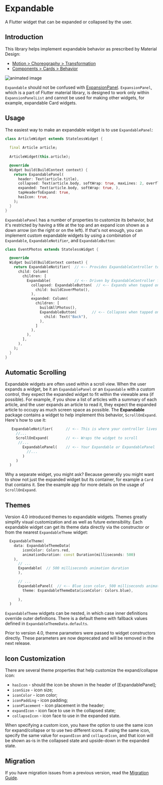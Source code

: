 # Expandable

A Flutter widget that can be expanded or collapsed by the user.

## Introduction

This library helps implement expandable behavior as prescribed by Material Design:

* [Motion > Choreography > Transformation](https://material.io/design/motion/choreography.html#transformation)
* [Components > Cards > Behavior](https://material.io/design/components/cards.html#behavior)

![animated image](https://github.com/aryzhov/flutter-expandable/blob/master/doc/expandable_demo_small.gif?raw=true)     

`Expandable` should not be confused with 
[ExpansionPanel](https://docs.flutter.io/flutter/material/ExpansionPanel-class.html). 
`ExpansionPanel`, which is a part of
Flutter material library, is designed to work only within `ExpansionPanelList` and cannot be used
for making other widgets, for example, expandable Card widgets.


## Usage

The easiest way to make an expandable widget is to use `ExpandablePanel`:

```dart
class ArticleWidget extends StatelessWidget {
  
  final Article article;
  
  ArticleWidget(this.article);

  @override
  Widget build(BuildContext context) {
    return ExpandablePanel(
      header: Text(article.title),
      collapsed: Text(article.body, softWrap: true, maxLines: 2, overflow: TextOverflow.ellipsis,),
      expanded: Text(article.body, softWrap: true, ),
      tapHeaderToExpand: true,
      hasIcon: true,
    );
  }
}
```
`ExpandablePanel` has a number of properties to customize its behavior, but it's restricted by 
having a title at the top and an expand icon shown as a down arrow (on the right or on the left). 
If that's not enough, you can implement custom expandable widgets by using a combination of `Expandable`,
`ExpandableNotifier`, and `ExpandableButton`: 

```dart
class EventPhotos extends StatelessWidget {

  @override
  Widget build(BuildContext context) {
    return ExpandableNotifier(  // <-- Provides ExpandableController to its children
      child: Column(
        children: [
          Expandable(           // <-- Driven by ExpandableController from ExpandableNotifier
            collapsed: ExpandableButton(  // <-- Expands when tapped on the cover photo
              child: buildCoverPhoto(),
            ),
            expanded: Column(  
              children: [
                buildAllPhotos(),
                ExpandableButton(       // <-- Collapses when tapped on
                  child: Text("Back"),
                ),
              ]
            ),
          ),
        ],
      ),
    );
  }
}
```

## Automatic Scrolling

Expandable widgets are often used within a scroll view. When the user expands a widget, be it
an `ExpandablePanel` or an `Expandable` with a custom control, they expect the expanded
widget to fit within the viewable area (if possible). For example, if you show a list of 
articles with a summary of each article, and the user expands an article to read it, they
expect the expanded article to occupy as much screen space as possible. The **Expandable** 
package contains a widget to help implement this behavior, `ScrollOnExpand`. 
Here's how to use it:

```dart
   ExpandableNotifier(      // <-- This is where your controller lives
     //...
     ScrollOnExpand(        // <-- Wraps the widget to scroll
      //...
        ExpandablePanel(    // <-- Your Expandable or ExpandablePanel
          //...
        )
     )
  )
```

Why a separate widget, you might ask? Because generally you might want to show not just 
the expanded widget but its container, for example a `Card` that contains it.
See the example app for more details on the usage of `ScrollOnExpand`.

## Themes

Version 4.0 introduced themes to expandable widgets. Themes greatly simplify visual customization 
and as well as future extensibility. Each expandable widget can get its theme data directly via 
the constructor or from the nearest `ExpandableTheme` widget:

```dart
  ExpandableTheme(
    data: ExpandableThemeData(
        iconColor: Colors.red, 
        animationDuration: const Duration(milliseconds: 500)
    ),
      // ...
      Expandable(  // 500 milliseconds animation duration
      ),

      // ...
      ExpandablePanel(  // <-- Blue icon color, 500 milliseconds animation duration
        theme: ExpandableThemeData(iconColor: Colors.blue),
  
      ),
  )
```
`ExpandableTheme` widgets can be nested, in which case inner definitions override outer definitions.
There is a default theme with fallback values defined in `ExpandableThemeData.defaults`.

Prior to version 4.0, theme parameters were passed to widget constructors directly. These parameters
are now deprecated and will be removed in the next release. 

## Icon Customization

There are several theme properties that help customize the expand/collapse icon:
*  `hasIcon` - should the icon be shown in the header of [ExpandablePanel];
*  `iconSize` - icon size;
*  `iconColor` - icon color;
*  `iconPadding` - icon padding;
*  `iconPlacement` - icon placement in the header;
*  `expandIcon` - icon face to use in the collapsed state;
*  `collapseIcon` - icon face to use in the expanded state.

When specifying a custom icon, you have the option to use the same icon for expand/collapse or 
to use two different icons. If using the same icon, specify the same value for `expandIcon` and `collapseIcon`, and
that icon will be shown as-is in the collapsed state and upside-down in the expanded state.

## Migration

If you have migration issues from a previous version, read the [Migration Guide](doc/migration.md).
